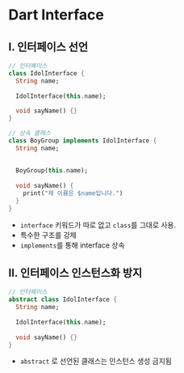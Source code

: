 # Dart Interface

## Ⅰ. 인터페이스 선언
```dart
// 인터페이스
class IdolInterface {
  String name;
  
  IdolInterface(this.name);
  
  void sayName() {}
}

// 상속 클래스
class BoyGroup implements IdolInterface {
  String name;
  
    
  BoyGroup(this.name);
  
  void sayName() {
    print("제 이름은 $name입니다.")
  }
}
```
- `interface` 키워드가 따로 없고 `class`를 그대로 사용.
- 특수한 구조를 강제
- `implements`를 통해 interface 상속

## Ⅱ. 인터페이스 인스턴스화 방지
```dart
// 인터페이스
abstract class IdolInterface {
  String name;
  
  IdolInterface(this.name);
  
  void sayName() {}
}
```
- `abstract` 로 선언된 클래스는 인스턴스 생성 금지됨